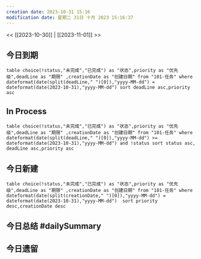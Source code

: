 ```yaml
---
creation date: 2023-10-31 15:16
modification date: 星期二 31日 十月 2023 15:16:37
---
```

<< [[2023-10-30]] | [[2023-11-01]] >>
## 今日到期
```dataview
table choice(!status,"未完成","已完成") as "状态",priority as "优先级",deadLine as "期限" ,creationDate as "创建日期" from "101-任务" where dateformat(date(split(deadLine," ")[0]),"yyyy-MM-dd") = dateformat(date(2023-10-31),"yyyy-MM-dd") sort deadLine asc,priority asc
```

## In Process
```dataview
table choice(!status,"未完成","已完成") as "状态",priority as "优先级",deadLine as "期限" ,creationDate as "创建日期" from "101-任务" where dateformat(date(split(deadLine," ")[0]),"yyyy-MM-dd") >= dateformat(date(2023-10-31),"yyyy-MM-dd") and !status sort status asc, deadLine asc,priority asc
```
## 今日新建
```dataview
table choice(!status,"未完成","已完成") as "状态",priority as "优先级",deadLine as "期限" ,creationDate as "创建日期" from "101-任务" where  dateformat(date(split(creationDate," ")[0]),"yyyy-MM-dd") = dateformat(date(2023-10-31),"yyyy-MM-dd")  sort priority desc,creationDate desc
```

## 今日总结 #dailySummary 


## 今日遗留





